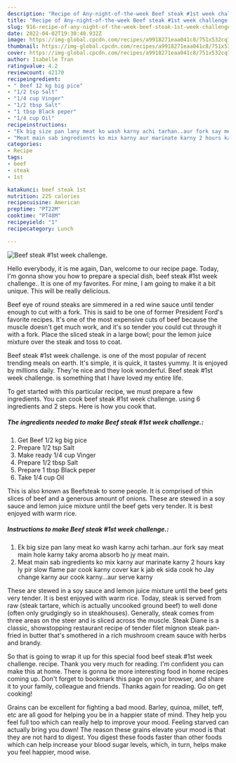 ```yaml
---
description: "Recipe of Any-night-of-the-week Beef steak #1st week challenge."
title: "Recipe of Any-night-of-the-week Beef steak #1st week challenge."
slug: 916-recipe-of-any-night-of-the-week-beef-steak-1st-week-challenge
date: 2022-04-02T19:30:40.932Z
image: https://img-global.cpcdn.com/recipes/a9918271eaa041c8/751x532cq70/beef-steak-1st-week-challenge-recipe-main-photo.jpg
thumbnail: https://img-global.cpcdn.com/recipes/a9918271eaa041c8/751x532cq70/beef-steak-1st-week-challenge-recipe-main-photo.jpg
cover: https://img-global.cpcdn.com/recipes/a9918271eaa041c8/751x532cq70/beef-steak-1st-week-challenge-recipe-main-photo.jpg
author: Isabelle Tran
ratingvalue: 4.2
reviewcount: 42170
recipeingredient:
- " Beef 12 kg big pice"
- "1/2 tsp Salt"
- "1/4 cup Vinger"
- "1/2 tbsp Salt"
- "1 tbsp Black peper"
- "1/4 cup Oil"
recipeinstructions:
- "Ek big size pan lany meat ko wash karny achi tarhan..aur fork say meat main hole karny taky aroma absorb ho jy meat main."
- "Meat main sab ingredients ko mix karny aur marinate karny 2 hours kay ly pir slow flame par cook karny cover kar k jab ek sida cook ho Jay change karny aur cook karny...aur serve karny"
categories:
- Recipe
tags:
- beef
- steak
- 1st

katakunci: beef steak 1st 
nutrition: 225 calories
recipecuisine: American
preptime: "PT22M"
cooktime: "PT48M"
recipeyield: "1"
recipecategory: Lunch

---
```



![Beef steak #1st week challenge.](https://img-global.cpcdn.com/recipes/a9918271eaa041c8/751x532cq70/beef-steak-1st-week-challenge-recipe-main-photo.jpg)

Hello everybody, it is me again, Dan, welcome to our recipe page. Today, I'm gonna show you how to prepare a special dish, beef steak #1st week challenge.. It is one of my favorites. For mine, I am going to make it a bit unique. This will be really delicious.

Beef eye of round steaks are simmered in a red wine sauce until tender enough to cut with a fork. This is said to be one of former President Ford&#39;s favorite recipes. It&#39;s one of the most expensive cuts of beef because the muscle doesn&#39;t get much work, and it&#39;s so tender you could cut through it with a fork. Place the sliced steak in a large bowl; pour the lemon juice mixture over the steak and toss to coat.

Beef steak #1st week challenge. is one of the most popular of recent trending meals on earth. It's simple, it is quick, it tastes yummy. It is enjoyed by millions daily. They're nice and they look wonderful. Beef steak #1st week challenge. is something that I have loved my entire life.


To get started with this particular recipe, we must prepare a few ingredients. You can cook beef steak #1st week challenge. using 6 ingredients and 2 steps. Here is how you cook that.

<!--inarticleads1-->

##### The ingredients needed to make Beef steak #1st week challenge.:

1. Get  Beef 1/2 kg big pice
1. Prepare 1/2 tsp Salt
1. Make ready 1/4 cup Vinger
1. Prepare 1/2 tbsp Salt
1. Prepare 1 tbsp Black peper
1. Take 1/4 cup Oil


This is also known as Beefsteak to some people. It is comprised of thin slices of beef and a generous amount of onions. These are stewed in a soy sauce and lemon juice mixture until the beef gets very tender. It is best enjoyed with warm rice. 

<!--inarticleads2-->

##### Instructions to make Beef steak #1st week challenge.:

1. Ek big size pan lany meat ko wash karny achi tarhan..aur fork say meat main hole karny taky aroma absorb ho jy meat main.
1. Meat main sab ingredients ko mix karny aur marinate karny 2 hours kay ly pir slow flame par cook karny cover kar k jab ek sida cook ho Jay change karny aur cook karny...aur serve karny


These are stewed in a soy sauce and lemon juice mixture until the beef gets very tender. It is best enjoyed with warm rice. Today, steak is served from raw (steak tartare, which is actually uncooked ground beef) to well done (often only grudgingly so in steakhouses). Generally, steak comes from three areas on the steer and is sliced across the muscle. Steak Diane is a classic, showstopping restaurant recipe of tender filet mignon steak pan-fried in butter that&#39;s smothered in a rich mushroom cream sauce with herbs and brandy. 

So that is going to wrap it up for this special food beef steak #1st week challenge. recipe. Thank you very much for reading. I'm confident you can make this at home. There is gonna be more interesting food in home recipes coming up. Don't forget to bookmark this page on your browser, and share it to your family, colleague and friends. Thanks again for reading. Go on get cooking!

Grains can be excellent for fighting a bad mood. Barley, quinoa, millet, teff, etc are all good for helping you be in a happier state of mind. They help you feel full too which can really help to improve your mood. Feeling starved can actually bring you down! The reason these grains elevate your mood is that they are not hard to digest. You digest these foods faster than other foods which can help increase your blood sugar levels, which, in turn, helps make you feel happier, mood wise.
